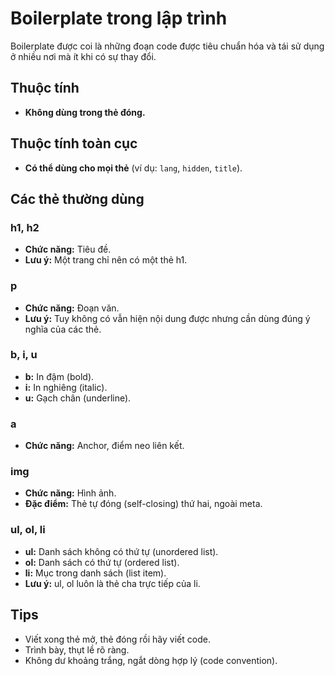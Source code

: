 # Boilerplate trong lập trình

Boilerplate được coi là những đoạn code được tiêu chuẩn hóa và tái sử dụng ở nhiều nơi mà ít khi có sự thay đổi.

## Thuộc tính

- **Không dùng trong thẻ đóng.**

## Thuộc tính toàn cục

- **Có thể dùng cho mọi thẻ** (ví dụ: `lang`, `hidden`, `title`).

## Các thẻ thường dùng

### h1, h2

- **Chức năng:** Tiêu đề.
- **Lưu ý:** Một trang chỉ nên có một thẻ h1.

### p

- **Chức năng:** Đoạn văn.
- **Lưu ý:** Tuy không có vẫn hiện nội dung được nhưng cần dùng đúng ý nghĩa của các thẻ.

### b, i, u

- **b:** In đậm (bold).
- **i:** In nghiêng (italic).
- **u:** Gạch chân (underline).

### a

- **Chức năng:** Anchor, điểm neo liên kết.

### img

- **Chức năng:** Hình ảnh.
- **Đặc điểm:** Thẻ tự đóng (self-closing) thứ hai, ngoài meta.

### ul, ol, li

- **ul:** Danh sách không có thứ tự (unordered list).
- **ol:** Danh sách có thứ tự (ordered list).
- **li:** Mục trong danh sách (list item).
- **Lưu ý:** ul, ol luôn là thẻ cha trực tiếp của li.

## Tips

- Viết xong thẻ mở, thẻ đóng rồi hãy viết code.
- Trình bày, thụt lề rõ ràng.
- Không dư khoảng trắng, ngắt dòng hợp lý (code convention).
